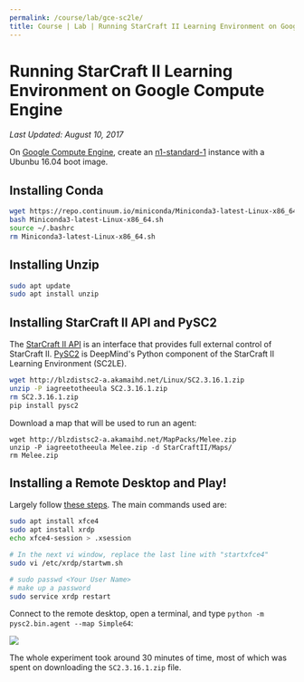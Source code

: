 ```yaml
---
permalink: /course/lab/gce-sc2le/
title: Course | Lab | Running StarCraft II Learning Environment on Google Compute Engine
---
```

# Running StarCraft II Learning Environment on Google Compute Engine

*Last Updated: August 10, 2017*

On [Google Compute Engine](http://realai.org/course/google-compute-engine/), create an [n1-standard-1](https://cloud.google.com/compute/pricing#predefined_machine_types) instance with a Ubunbu 16.04 boot image.

## Installing Conda

```bash
wget https://repo.continuum.io/miniconda/Miniconda3-latest-Linux-x86_64.sh
bash Miniconda3-latest-Linux-x86_64.sh
source ~/.bashrc
rm Miniconda3-latest-Linux-x86_64.sh
```

## Installing Unzip

```bash
sudo apt update
sudo apt install unzip
```

## Installing StarCraft II API and PySC2

The [StarCraft II API](https://github.com/Blizzard/s2client-proto) is an interface that provides full external control of StarCraft II. [PySC2](https://github.com/deepmind/pysc2) is DeepMind's Python component of the StarCraft II Learning Environment (SC2LE). 

```bash
wget http://blzdistsc2-a.akamaihd.net/Linux/SC2.3.16.1.zip
unzip -P iagreetotheeula SC2.3.16.1.zip
rm SC2.3.16.1.zip
pip install pysc2
```

Download a map that will be used to run an agent:

```
wget http://blzdistsc2-a.akamaihd.net/MapPacks/Melee.zip
unzip -P iagreetotheeula Melee.zip -d StarCraftII/Maps/
rm Melee.zip
```

## Installing a Remote Desktop and Play!

Largely follow [these steps](http://realai.org/course/lab/rdp-netsurf-xfce4/). The main commands used are:

```bash
sudo apt install xfce4
sudo apt install xrdp
echo xfce4-session > .xsession

# In the next vi window, replace the last line with "startxfce4"
sudo vi /etc/xrdp/startwm.sh

# sudo passwd <Your User Name>
# make up a password
sudo service xrdp restart
```

Connect to the remote desktop, open a terminal, and type `python -m pysc2.bin.agent --map Simple64`:

![](http://realai.org/course/lab/gce-sc2le-1.png)

The whole experiment took around 30 minutes of time, most of which was spent on downloading the `SC2.3.16.1.zip` file.

